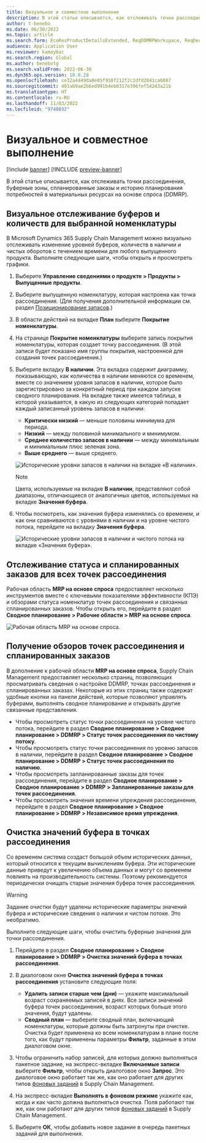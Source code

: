 ```yaml
---
title: Визуальное и совместное выполнение
description: В этой статье описывается, как отслеживать точки рассоединения, буферные зоны, спланированные заказы и историю планирования потребностей в материальных ресурсах на основе спроса (DDMRP).
author: t-benebo
ms.date: 06/30/2022
ms.topic: article
ms.search.form: EcoResProductDetailsExtended, ReqDDMRPWorkspace, ReqDecouplingPointsStatusByNetFlow, ReqDecouplingPointStatusByOnHand, ReqPlannedOrderForm, ReqItemDecoupledLeadTime
audience: Application User
ms.reviewer: kamaybac
ms.search.region: Global
ms.author: benebotg
ms.search.validFrom: 2022-06-30
ms.dyn365.ops.version: 10.0.28
ms.openlocfilehash: ce32a4449da8e85f958f212f2c2dfd2841ca6887
ms.sourcegitcommit: 491ab9ae2b6ed991b4eb0317e396fef542d3a21b
ms.translationtype: HT
ms.contentlocale: ru-RU
ms.lasthandoff: 11/03/2022
ms.locfileid: "9740832"
---
```

# <a name="visual-and-collaborative-execution"></a>Визуальное и совместное выполнение

[!include [banner](../../includes/banner.md)]
[!INCLUDE [preview-banner](../../includes/preview-banner.md)]
<!-- KFM: Preview until further notice -->

В этой статье описывается, как отслеживать точки рассоединения, буферные зоны, спланированные заказы и историю планирования потребностей в материальных ресурсах на основе спроса (DDMRP).

## <a name="visually-track-buffers-and-quantities-for-a-selected-item"></a>Визуальное отслеживание буферов и количеств для выбранной номенклатуры

В Microsoft Dynamics 365 Supply Chain Management можно визуально отслеживать изменение уровней буферов, количеств в наличии и чистых оборотов с течением времени для любого выпущенного продукта. Выполните следующие шаги, чтобы открыть и просмотреть графики.

1. Выберите **Управление сведениями о продукте \> Продукты \> Выпущенные продукты**.
1. Выберите выпущенную номенклатуру, которая настроена как точка рассоединения. (Для получения дополнительной информации см. раздел [Позиционирование запасов](ddmrp-inventory-positioning.md).)
1. В области действий на вкладке **План** выберите **Покрытие номенклатуры**.
1. На странице **Покрытие номенклатуры** выберите запись покрытия номенклатуры, которая создает точку рассоединения. (В этой записи будет показано имя группы покрытия, настроенной для создания точек рассоединения.)
1. Выберите вкладку **В наличии**. Эта вкладка содержит диаграмму, показывающую, как количества в наличии меняются со временем, вместе со значением уровня запасов в наличии, которое было зарегистрировано за конкретный период при каждом запуске сводного планирования. На вкладке также имеется таблица, в которой указывается, в какую из следующих категорий попадает каждый записанный уровень запасов в наличии:

    - **Критически низкий** — меньше половины минимума для периода.
    - **Низкий** — между половиной минимального и минимумом.
    - **Среднее количество запасов в наличии** — между минимальным и минимальным плюс зеленая зона.
    - **Выше среднего** — выше среднего.

    ![Исторические уровни запасов в наличии на вкладке «В наличии».](media/ddmrp-on-hand-graph.png "Исторические уровни запасов в наличии на вкладке «В наличии»")

    > [!NOTE]
    > Цвета, используемые на вкладке **В наличии**, представляют собой диапазоны, отличающиеся от аналогичных цветов, используемых на вкладке **Значения буфера**.

1. Чтобы посмотреть, как значения буфера изменялись со временем, и как они сравниваются с уровнями в наличии и на уровне чистого потока, перейдите на вкладку **Значения буфера**.

    ![Исторические уровни запасов в наличии и чистого потока на вкладке «Значения буфера».](media/ddmrp-buffer-values-graph.png "Исторические уровни запасов в наличии и чистого потока на вкладке «Значения буфера»")

## <a name="track-the-status-and-planned-orders-for-all-decoupling-points"></a>Отслеживание статуса и спланированных заказов для всех точек рассоединения

Рабочая область **MRP на основе спроса** предоставляет несколько инструментов вместе с ключевыми показателями эффективности (КПЭ) и обзорами статуса номенклатур точек рассоединения и связанных спланированных заказов. Чтобы открыть его, перейдите в раздел **Сводное планирование \> Рабочие области \> MRP на основе спроса**.

![Рабочая область MRP на основе спроса.](media/ddmrp-workspace.png "Рабочая область MRP на основе спроса")

## <a name="get-overviews-of-decoupling-points-and-planned-orders"></a>Получение обзоров точек рассоединения и спланированных заказов

В дополнение к рабочей области **MRP на основе спроса**, Supply Chain Management предоставляет несколько страниц, позволяющих просматривать сведения о настройке DDMRP, точках рассоединения и спланированных заказах. Некоторые из этих страниц также содержат удобные кнопки на панели действий, которые позволяют управлять буферами, выполнять сводное планирование и открывать другие связанные представления.

- Чтобы просмотреть статус точки рассоединения на уровне чистого потока, перейдите в раздел **Сводное планирование \> Сводное планирование \> DDMRP \> Статус точек рассоединения по чистому потоку**.
- Чтобы просмотреть статус точки рассоединения по уровню запасов в наличии, перейдите в раздел **Сводное планирование \> Сводное планирование \> DDMRP \> Статус точек рассоединения по наличию**.
- Чтобы просмотреть запланированные заказы для точек рассоединения, перейдите в раздел **Сводное планирование \> Сводное планирование \> DDMRP \> Запланированные заказы для точек рассоединения**.
- Чтобы просмотреть значения времени упреждения рассоединения, перейдите в раздел **Сводное планирование \> Сводное планирование \> DDMRP \> Независимое время упреждения**.

## <a name="clean-up-decoupling-point-buffer-values"></a>Очистка значений буфера в точках рассоединения

Со временем система создаст большой объем исторических данных, который относится к текущим вычислениям буфера. Эти исторические данные приведут к увеличению объема данных и могут со временем повлиять на производительность системы. Поэтому рекомендуется периодически очищать старые значения буфера точек рассоединения.

> [!WARNING]
> Задание очистки будут удалены исторические параметры значений буфера и исторические сведения о наличии и чистом потоке. Это необратимо.

Выполните следующие шаги, чтобы очистить буферные значения для точки рассоединения.

1. Перейдите в раздел **Сводное планирование \> Сводное планирование \> DDMRP \> Очистка значений буфера в точках рассоединения**.
1. В диалоговом окне **Очистка значений буфера в точках рассоединения** установите следующие поля:

    - **Удалить записи старше чем (дни)** — укажите максимальный возраст сохраняемых записей в днях. Все записи значений буфера точек рассоединения, возраст которых больше этого значения, будут удалены.
    - **Сводный план** — выберите сводный план, включающий номенклатуры, которые должны быть затронуты при очистке. Очистка будет применена ко всем номенклатурам в плане после того, как будут применены параметры **Фильтр**, заданные в этом диалоговом окне.

1. Чтобы ограничить набор записей, для которых должно выполняться пакетное задание, на экспресс-вкладке **Включаемые записи** выберите **Фильтр**, чтобы открыть диалоговое окно **Запрос**. Это диалоговое окно работает так же, как оно работает для других типов [фоновых заданий](../../../fin-ops-core/dev-itpro/sysadmin/batch-processing-overview.md) в Supply Chain Management.
1. На экспресс-вкладке **Выполнять в фоновом режиме** укажите как, когда и как часто должна выполняться очистка. Поля работают так же, как они работают для других типов [фоновых заданий](../../../fin-ops-core/dev-itpro/sysadmin/batch-processing-overview.md) в Supply Chain Management.
1. Выберите **ОК**, чтобы добавить новое задание в очередь пакетных заданий для выполнения.
